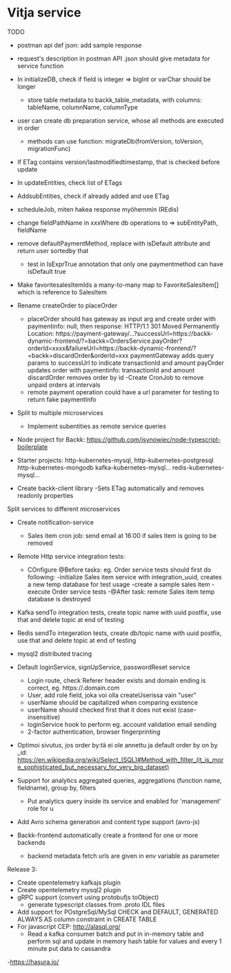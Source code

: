# Vitja service

TODO
- postman api def json: add sample response
- request's description in postman API .json should give metadata for service function
- In initializeDB, check if field is integer => bigInt or varChar should be longer
  - store table metadata to backk_table_metadata, with columns: tableName, columnName, columnType
- user can create db preparation service, whose all methods are executed in order
  - methods can use function: migrateDb(fromVersion, toVersion, migrationFunc)
- If ETag contains version/lastmodifiedtimestamp, that is checked before update
- In updateEntities, check list of ETags
- AddsubEntities, check if already added and use ETag
- scheduleJob, miten hakea response myöhemmin (REdis)
- change fieldPathName in xxxWhere db operations to => subEntityPath, fieldName
  
- remove defaultPaymentMethod, replace with isDefault attribute and return user sortedby that
  - test in IsExprTrue annotation that only one paymentmethod can have isDefault true
- Make favoritesalesItemIds a many-to-many map to FavoriteSalesItem[] which is reference to SalesItem
- Rename createOrder to placeOrder
  - placeOrder should has gateway as input arg and create order with paymentinfo: null, then response:
    HTTP/1.1 301 Moved Permanently
    Location: https://payment-gateway/...?successUrl=https://backk-dynamic-frontend/?=backk=OrdersService.payOrder?orderId=xxxx&failureUrl=https://backk-dynamic-frontend/?=backk=discardOrder&orderId=xxx
    paymentGateway adds query params to successUrl to indicate transactionId and amount
    payOrder updates order with paymentinfo: transactionId and amount
    discardOrder removes order by id
    -Create CronJob to remove unpaid orders at intervals
  - remote payment operation could have a url parameter for testing to return fake paymentInfo

- Split to multiple microservices
  - Implement subentities as remote service queries
- Node project for Backk: https://github.com/jsynowiec/node-typescript-boilerplate
- Starter projects:
   http-kubernetes-mysql,
   http-kubernetes-postgresql
   http-kubernetes-mongodb
   kafka-kubernetes-mysql...
   redis-kubernetes-mysql...
- Create backk-client library
  -Sets ETag automatically and removes readonly properties


Split services to different microservices
- Create notification-service
    - Sales item cron job: send email at 16:00 if sales item is going to be removed
- Remote Http service integration tests:
  - COnfigure @Before tasks: eg. Order service tests should first do following:
    -initialize Sales item service with integration_uuid, creates a new temp database for test usage
    -create a sample sales item
    -execute Order service tests
    -@After task: remote Sales item temp database is destroyed
- Kafka sendTo integration tests, create topic name with uuid postfix, use that and delete topic at end of testing
- Redis sendTo integeration tests, create db/topic name with uuid postfix, use that and delete topic at end of testing
- mysql2 distributed tracing
- Default loginService, signUpService, passwordReset service
    - Login route, check Referer header exists and domain ending is correct, eg. https://<something>.domain.com
    - User, add role field, joka voi olla createUserissa vain "user"
    - userName should be capitalized when comparing existence
    - userName should checked first that it does not exist (case-insensitive)
    - loginService hook to perform eg. account validation email sending
    - 2-factor authentication, browser fingerprinting
- Optimoi sivutus, jos order by:tä ei ole annettu ja default order by on by _id:
    https://en.wikipedia.org/wiki/Select_(SQL)#Method_with_filter_(it_is_more_sophisticated_but_necessary_for_very_big_dataset)
- Support for analytics aggregated queries, aggregations (function name, fieldname), group by, filters
    - Put analytics query inside its service and enabled for 'management' role for u
- Add Avro schema generation and content type support (avro-js)

- Backk-frontend automatically create a frontend for one or more backends
  - backend metadata fetch urls are given in env variable as parameter

Release 3:
- Create opentelemetry kafkajs plugin
- Create opentelemetry mysql2 plugin
- gRPC support (convert using protobufjs toObject)
  - generate typescript classes from .proto IDL files
- Add support for POstgreSql/MySql CHECK and DEFAULT, GENERATED ALWAYS AS column constraint in CREATE TABLE
- For javascript CEP: http://alasql.org/
  - Read a kafka consumer batch and put in in-memory table and perform sql and
    update in memory hash table for values and every 1 minute put data to cassandra
    
-https://hasura.io/
